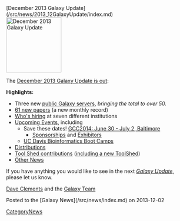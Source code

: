 <div class='newsItemHeader'>[December 2013 Galaxy Update](/src/news/2013_12GalaxyUpdate/index.md)</div>

<div class='right'><a href='/src/GalaxyUpdates/2013_11/index.md'><img src="/src/images/Logos/GalaxyUpdate200.png" alt="December 2013 Galaxy Update" width=150 /></a></div>

The [December 2013 Galaxy Update is out](/src/GalaxyUpdates/2013_12/index.md):

**Highlights:**
* Three new [public Galaxy servers](/src/GalaxyUpdates/2013_12/index.md#50-public-servers), *bringing the total to over 50.* 
* [61 new papers](/src/GalaxyUpdates/2013_12/index.md#new-papers) (a new monthly record)
* [Who's hiring](/src/GalaxyUpdates/2013_12/index.md#whos-hiring) at seven different institutions
* [Upcoming Events](/src/GalaxyUpdates/2013_12/index.md#events), including
  * Save these dates! [GCC2014: June 30 - July 2, Baltimore](/src/GalaxyUpdates/2013_12/index.md#gcc2014-june-30---july-2-baltimore)
    * [Sponsorships](/src/GalaxyUpdates/2013_12/index.md#sponsorships) and [Exhibitors](/src/GalaxyUpdates/2013_12/index.md#exhibitors) 
  * [UC Davis Bioinformatics Boot Camps](/src/GalaxyUpdates/2013_12/index.md#uc-davis-bioinformatics-boot-camps)
* [Distributions](/src/GalaxyUpdates/2013_12/index.md#galaxy-distributions)
* [Tool Shed contributions](/src/GalaxyUpdates/2013_12/index.md#toolshed-contributions) ([including a new ToolShed](/src/GalaxyUpdates/2013_12/index.md#new-public-toolsheds))
* [Other News](/src/GalaxyUpdates/2013_12/index.md#other-news)

If you have anything you would like to see in the next *[Galaxy Update](/src/GalaxyUpdates/index.md)*, please let us know.

[Dave Clements](/src/DaveClements/index.md) and the [Galaxy Team](/src/GalaxyTeam/index.md)

<div class='newsItemFooter'>Posted to the [Galaxy News](/src/news/index.md) on 2013-12-02 </div>

[CategoryNews](/src/CategoryNews/index.md)
